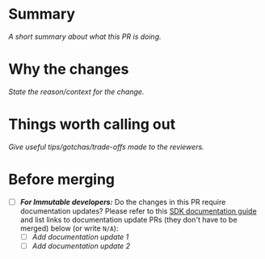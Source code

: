 ﻿# Summary

_A short summary about what this PR is doing._

# Why the changes

_State the reason/context for the change._

# Things worth calling out

_Give useful tips/gotchas/trade-offs made to the reviewers._

# Before merging

- [ ] **_For Immutable developers:_** Do the changes in this PR require documentation updates? Please refer to this [SDK documentation guide](https://immutable.atlassian.net/wiki/spaces/PPS/pages/1916994017/SDK+documentation+guide) and list links to documentation update PRs (they don't have to be merged) below (or write `N/A`):
    - [ ] _Add documentation update 1_
    - [ ] _Add documentation update 2_